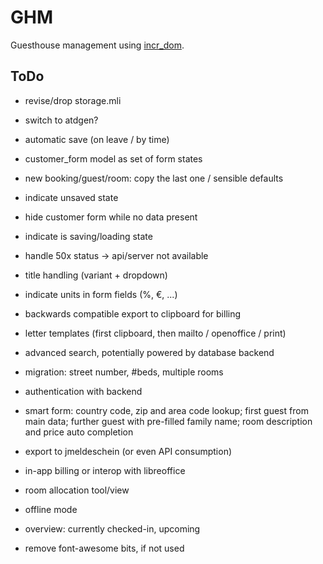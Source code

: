 # GHM

Guesthouse management using [incr_dom](gh:incr_dom).

[gh:incr_dom]: https://github.com/janestreet/incr_dom

## ToDo

- revise/drop storage.mli
- switch to atdgen?

- automatic save (on leave / by time)
- customer_form model as set of form states
- new booking/guest/room: copy the last one / sensible defaults

- indicate unsaved state
- hide customer form while no data present
- indicate is saving/loading state
- handle 50x status -> api/server not available

- title handling (variant + dropdown)
- indicate units in form fields (%, €, ...)

- backwards compatible export to clipboard for billing
- letter templates (first clipboard, then mailto / openoffice / print)

- advanced search, potentially powered by database backend
- migration: street number, #beds, multiple rooms
- authentication with backend
- smart form: country code, zip and area code lookup; first guest from
  main data; further guest with pre-filled family name; room description
  and price auto completion
- export to jmeldeschein (or even API consumption)

- in-app billing or interop with libreoffice
- room allocation tool/view
- offline mode
- overview: currently checked-in, upcoming

- remove font-awesome bits, if not used
